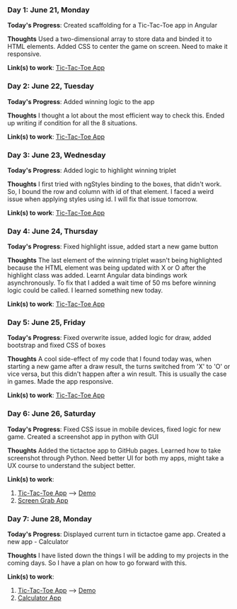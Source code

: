 <!-- # 100 Days Of Code - Log

### Day 0: February 30, 2016 (Example 1)
##### (delete me or comment me out)

**Today's Progress**: Fixed CSS, worked on canvas functionality for the app.

**Thoughts:** I really struggled with CSS, but, overall, I feel like I am slowly getting better at it. Canvas is still new for me, but I managed to figure out some basic functionality.

**Link to work:** [Calculator App](http://www.example.com)

### Day 0: February 30, 2016 (Example 2)
##### (delete me or comment me out)

**Today's Progress**: Fixed CSS, worked on canvas functionality for the app.

**Thoughts**: I really struggled with CSS, but, overall, I feel like I am slowly getting better at it. Canvas is still new for me, but I managed to figure out some basic functionality.

**Link(s) to work**: [Calculator App](http://www.example.com) -->

### Day 1: June 21, Monday

**Today's Progress**: Created scaffolding for a Tic-Tac-Toe app in Angular

**Thoughts** Used a two-dimensional array to store data and binded it to HTML elements. Added CSS to center the game on screen. Need to make it responsive.

**Link(s) to work**: [Tic-Tac-Toe App](https://github.com/anupwritescode/tictactoe)

### Day 2: June 22, Tuesday

**Today's Progress**: Added winning logic to the app

**Thoughts** I thought a lot about the most efficient way to check this. Ended up writing if condition for all the 8 situations. 

**Link(s) to work**: [Tic-Tac-Toe App](https://github.com/anupwritescode/tictactoe)

### Day 3: June 23, Wednesday

**Today's Progress**: Added logic to highlight winning triplet

**Thoughts** I first tried with ngStyles binding to the boxes, that didn't work. So, I bound the row and column with id of that element. I faced a weird issue when applying styles using id. I will fix that issue tomorrow. 

**Link(s) to work**: [Tic-Tac-Toe App](https://github.com/anupwritescode/tictactoe)

### Day 4: June 24, Thursday

**Today's Progress**: Fixed highlight issue, added start a new game button

**Thoughts** The last element of the winning triplet wasn't being highlighted because the HTML element was being updated with X or O after the highlight class was added. Learnt Angular data bindings work asynchronously. To fix that I added a wait time of 50 ms before winning logic could be called. I learned something new today.

**Link(s) to work**: [Tic-Tac-Toe App](https://github.com/anupwritescode/tictactoe)

### Day 5: June 25, Friday

**Today's Progress**: Fixed overwrite issue, added logic for draw, added bootstrap and fixed CSS of boxes

**Thoughts** A cool side-effect of my code that I found today was, when starting a new game after a draw result, the turns switched from 'X' to 'O' or vice versa, but this didn't happen after a win result. This is usually the case in games. Made the app responsive.

**Link(s) to work**: [Tic-Tac-Toe App](https://github.com/anupwritescode/tictactoe)

### Day 6: June 26, Saturday

**Today's Progress**: Fixed CSS issue in mobile devices, fixed logic for new game. Created a screenshot app in python with GUI

**Thoughts** Added the tictactoe app to GitHub pages. Learned how to take screenshot through Python. Need better UI for both my apps, might take a UX course to understand the subject better.

**Link(s) to work**: 
1. [Tic-Tac-Toe App](https://github.com/anupwritescode/tictactoe) --> [Demo](https://anupwritescode.github.io/tictactoe)
2. [Screen Grab App](https://github.com/anupwritescode/screen-grab)

### Day 7: June 28, Monday

**Today's Progress**: Displayed current turn in tictactoe game app. Created a new app - Calculator

**Thoughts** I have listed down the things I will be adding to my projects in the coming days. So I have a plan on how to go forward with this.

**Link(s) to work**: 
1. [Tic-Tac-Toe App](https://github.com/anupwritescode/tictactoe) --> [Demo](https://anupwritescode.github.io/tictactoe)
2. [Calculator App](https://github.com/anupwritescode/calculator-app)
